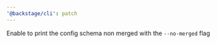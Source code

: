 ```yaml
---
'@backstage/cli': patch
---
```


Enable to print the config schema non merged with the `--no-merged` flag
